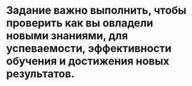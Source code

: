 # Задание важно выполнить, чтобы проверить как вы овладели новыми знаниями, для успеваемости, эффективности обучения и достижения новых результатов.

